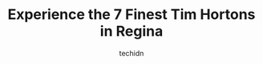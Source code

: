 ---
layout: ampstory
image: https://i0.wp.com/www.auto.or.id/wp-content/uploads/2023/06/tim-hortons-0-regina-1686325052.jpeg?resize=640,853
author: techidn
featured: false
description: Regina, Saskatchewan, Canada is a haven for Tim Hortons enthusiasts, boasting an impressive array of 7 top-notch establishments. Whether youre a seasoned connoisseur or simply curious to ex
title: Experience the 7 Finest Tim Hortons in Regina
cover:
   title: Experience the 7 Finest Tim Hortons in Regina
   subtitle: AUTO.OR.ID
   background: https://www.auto.or.id/wp-content/uploads/2023/06/tim-hortons-0-regina-1686325052.jpeg

pages: 
 - layout: thirds
   top: <h1>#1 Tim Hortons</h1>
   bottom: "<p>I had an refreshment breakfast Experience at Tim Hortons Albert St location, its beside Dominos and Across from SAVE ON food , Very close to Atlas hotel which was s</p>"
   background: https://www.auto.or.id/wp-content/uploads/2023/06/tim-hortons-1-regina-1686325054.jpeg
   backgroundblur: true
 - layout: thirds
   top: <h1>#2 Tim Hortons</h1>
   bottom: "<p>1800 11th Ave, Regina, SK S4P 0H8, Canada</p>"
   background: https://www.auto.or.id/wp-content/uploads/2023/06/tim-hortons-2-regina-1686325054.jpeg
   cta:
      link: https://www.auto.or.id/experience-the-7-finest-tim-hortons-in-regina/
      text: Experience the 7 Finest Tim Hortons in Regina
 - layout: thirds
   top: <h1>#3 Tim Hortons</h1>
   bottom: "<p>860 Winnipeg St, Regina, SK S4R 8G2, Canada</p>"
   background: https://images.unsplash.com/photo-1517672651691-24622a91b550?ixlib=rb-4.0.3&ixid=MnwxMjA3fDB8MHxwaG90by1wYWdlfHx8fGVufDB8fHx8&auto=format&fit=crop&w=640&h=853&q=80
   cta:
      link: https://www.auto.or.id/experience-the-7-finest-tim-hortons-in-regina/
      text: Experience the 7 Finest Tim Hortons in Regina
 - layout: thirds
   top: <h1>#4 Tim Hortons</h1>
   bottom: "<p>1490 Park St, Regina, SK S4N 2G2, Canada</p>"
   background: https://images.unsplash.com/photo-1529589438034-00c0e7a6452f?ixlib=rb-4.0.3&ixid=MnwxMjA3fDB8MHxwaG90by1wYWdlfHx8fGVufDB8fHx8&auto=format&fit=crop&w=640&h=853&q=80
   cta:
      link: https://www.auto.or.id/experience-the-7-finest-tim-hortons-in-regina/
      text: Experience the 7 Finest Tim Hortons in Regina
 - layout: thirds
   top: <h1>#5 Tim Hortons</h1>
   bottom: "<p>103 Albert St, Regina, SK S4R 3B8, Canada</p>"
   background: https://images.unsplash.com/photo-1583169215889-68d12eea7c1e?ixlib=rb-4.0.3&ixid=MnwxMjA3fDB8MHxwaG90by1wYWdlfHx8fGVufDB8fHx8&auto=format&fit=crop&w=640&h=853&q=80
   cta:
      link: https://www.auto.or.id/experience-the-7-finest-tim-hortons-in-regina/
      text: Experience the 7 Finest Tim Hortons in Regina
 - layout: thirds
   top: <h1>#6 Tim Hortons</h1>
   bottom: "<p>4845 Harbour Landing Dr, Regina, SK S4W 0B7, Canada</p>"
   background: https://images.unsplash.com/photo-1519752441410-d3ca70ecb937?ixlib=rb-4.0.3&ixid=MnwxMjA3fDB8MHxwaG90by1wYWdlfHx8fGVufDB8fHx8&auto=format&fit=crop&w=640&h=853&q=80
   cta:
      link: https://www.auto.or.id/experience-the-7-finest-tim-hortons-in-regina/
      text: Experience the 7 Finest Tim Hortons in Regina
 - layout: thirds
   top: <h1>#7 Tim Hortons</h1>
   bottom: "<p>4455 Rochdale Blvd, Regina, SK S4X 4P7, Canada</p>"
   background: https://images.unsplash.com/photo-1503736334956-4c8f8e92946d?ixlib=rb-4.0.3&ixid=MnwxMjA3fDB8MHxwaG90by1wYWdlfHx8fGVufDB8fHx8&auto=format&fit=crop&w=640&h=853&q=80
   cta:
      link: https://www.auto.or.id/experience-the-7-finest-tim-hortons-in-regina/
      text: Experience the 7 Finest Tim Hortons in Regina
 - layout: thirds
   middle: Continue reading...
   background: https://images.unsplash.com/photo-1633961928124-c0eaa9d844ab?ixlib=rb-4.0.3&ixid=MnwxMjA3fDB8MHxwaG90by1wYWdlfHx8fGVufDB8fHx8&auto=format&fit=crop&w=640&h=853&q=80
   cta:
      link: https://www.auto.or.id/experience-the-7-finest-tim-hortons-in-regina/
      text: Experience the 7 Finest Tim Hortons in Regina

---